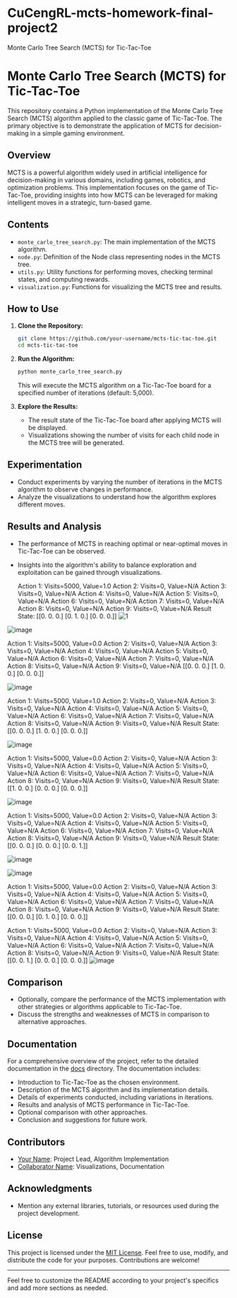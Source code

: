 # CuCengRL-mcts-homework-final-project2
 Monte Carlo Tree Search (MCTS) for Tic-Tac-Toe
# Monte Carlo Tree Search (MCTS) for Tic-Tac-Toe

This repository contains a Python implementation of the Monte Carlo Tree Search (MCTS) algorithm applied to the classic game of Tic-Tac-Toe. The primary objective is to demonstrate the application of MCTS for decision-making in a simple gaming environment.

## Overview

MCTS is a powerful algorithm widely used in artificial intelligence for decision-making in various domains, including games, robotics, and optimization problems. This implementation focuses on the game of Tic-Tac-Toe, providing insights into how MCTS can be leveraged for making intelligent moves in a strategic, turn-based game.

## Contents

- `monte_carlo_tree_search.py`: The main implementation of the MCTS algorithm.
- `node.py`: Definition of the Node class representing nodes in the MCTS tree.
- `utils.py`: Utility functions for performing moves, checking terminal states, and computing rewards.
- `visualization.py`: Functions for visualizing the MCTS tree and results.

## How to Use

1. **Clone the Repository:**
   ```bash
   git clone https://github.com/your-username/mcts-tic-tac-toe.git
   cd mcts-tic-tac-toe
   ```

2. **Run the Algorithm:**
   ```bash
   python monte_carlo_tree_search.py
   ```
   This will execute the MCTS algorithm on a Tic-Tac-Toe board for a specified number of iterations (default: 5,000).

3. **Explore the Results:**
   - The result state of the Tic-Tac-Toe board after applying MCTS will be displayed.
   - Visualizations showing the number of visits for each child node in the MCTS tree will be generated.

## Experimentation

- Conduct experiments by varying the number of iterations in the MCTS algorithm to observe changes in performance.
- Analyze the visualizations to understand how the algorithm explores different moves.

## Results and Analysis

- The performance of MCTS in reaching optimal or near-optimal moves in Tic-Tac-Toe can be observed.
- Insights into the algorithm's ability to balance exploration and exploitation can be gained through visualizations.

  Action 1: Visits=5000, Value=1.0
Action 2: Visits=0, Value=N/A
Action 3: Visits=0, Value=N/A
Action 4: Visits=0, Value=N/A
Action 5: Visits=0, Value=N/A
Action 6: Visits=0, Value=N/A
Action 7: Visits=0, Value=N/A
Action 8: Visits=0, Value=N/A
Action 9: Visits=0, Value=N/A
Result State:
[[0. 0. 0.] 
 [0. 1. 0.] 
 [0. 0. 0.]]
![1](https://github.com/KAMAlhameedawi/CuCengRL-mcts-homework-final-project2/assets/149914341/c4d67b7b-a11c-452a-aef4-3415defa8677)

![image](https://github.com/KAMAlhameedawi/CuCengRL-mcts-homework-final-project2/assets/149914341/3a901e78-ad86-4f9c-97e5-013288925944)

Action 1: Visits=5000, Value=0.0
Action 2: Visits=0, Value=N/A
Action 3: Visits=0, Value=N/A
Action 4: Visits=0, Value=N/A
Action 5: Visits=0, Value=N/A
Action 6: Visits=0, Value=N/A
Action 7: Visits=0, Value=N/A
Action 8: Visits=0, Value=N/A
Action 9: Visits=0, Value=N/A
[[0. 0. 0.] 
 [1. 0. 0.] 
 [0. 0. 0.]]

![image](https://github.com/KAMAlhameedawi/CuCengRL-mcts-homework-final-project2/assets/149914341/995b2937-d13e-451e-8864-9f508f18a219)

Action 1: Visits=5000, Value=1.0
Action 2: Visits=0, Value=N/A
Action 3: Visits=0, Value=N/A
Action 4: Visits=0, Value=N/A
Action 5: Visits=0, Value=N/A
Action 6: Visits=0, Value=N/A
Action 7: Visits=0, Value=N/A
Action 8: Visits=0, Value=N/A
Action 9: Visits=0, Value=N/A
Result State:
[[0. 0. 0.]
 [1. 0. 0.]
 [0. 0. 0.]]



![image](https://github.com/KAMAlhameedawi/CuCengRL-mcts-homework-final-project2/assets/149914341/bb9ea475-d80c-458d-9d6d-15b0a9c4ef2b)

Action 1: Visits=5000, Value=0.0
Action 2: Visits=0, Value=N/A
Action 3: Visits=0, Value=N/A
Action 4: Visits=0, Value=N/A
Action 5: Visits=0, Value=N/A
Action 6: Visits=0, Value=N/A
Action 7: Visits=0, Value=N/A
Action 8: Visits=0, Value=N/A
Action 9: Visits=0, Value=N/A
Result State:
[[1. 0. 0.]
 [0. 0. 0.]
 [0. 0. 0.]]


![image](https://github.com/KAMAlhameedawi/CuCengRL-mcts-homework-final-project2/assets/149914341/92849ad4-35cb-4db2-a183-7c4596718e87)

Action 1: Visits=5000, Value=0.0
Action 2: Visits=0, Value=N/A
Action 3: Visits=0, Value=N/A
Action 4: Visits=0, Value=N/A
Action 5: Visits=0, Value=N/A
Action 6: Visits=0, Value=N/A
Action 7: Visits=0, Value=N/A
Action 8: Visits=0, Value=N/A
Action 9: Visits=0, Value=N/A
Result State:
[[0. 0. 0.]
 [0. 0. 0.]
 [0. 0. 1.]]


![image](https://github.com/KAMAlhameedawi/CuCengRL-mcts-homework-final-project2/assets/149914341/8839bd2a-29a8-4fa7-8789-093cd6fd80d0)


![image](https://github.com/KAMAlhameedawi/CuCengRL-mcts-homework-final-project2/assets/149914341/1a0f8f6d-6518-4f9a-bdf9-2f262a4c0a9d)

Action 1: Visits=5000, Value=0.0
Action 2: Visits=0, Value=N/A
Action 3: Visits=0, Value=N/A
Action 4: Visits=0, Value=N/A
Action 5: Visits=0, Value=N/A
Action 6: Visits=0, Value=N/A
Action 7: Visits=0, Value=N/A
Action 8: Visits=0, Value=N/A
Action 9: Visits=0, Value=N/A
Result State:
[[0. 0. 0.]
 [0. 1. 0.]
 [0. 0. 0.]]

Action 1: Visits=5000, Value=0.0
Action 2: Visits=0, Value=N/A
Action 3: Visits=0, Value=N/A
Action 4: Visits=0, Value=N/A
Action 5: Visits=0, Value=N/A
Action 6: Visits=0, Value=N/A
Action 7: Visits=0, Value=N/A
Action 8: Visits=0, Value=N/A
Action 9: Visits=0, Value=N/A
Result State:
[[0. 0. 1.]
 [0. 0. 0.]
 [0. 0. 0.]]
![image](https://github.com/KAMAlhameedawi/CuCengRL-mcts-homework-final-project2/assets/149914341/99b68a59-586e-4caa-b77f-0b7d65d188d6)

## Comparison

- Optionally, compare the performance of the MCTS implementation with other strategies or algorithms applicable to Tic-Tac-Toe.
- Discuss the strengths and weaknesses of MCTS in comparison to alternative approaches.

## Documentation

For a comprehensive overview of the project, refer to the detailed documentation in the [docs](docs/) directory. The documentation includes:

- Introduction to Tic-Tac-Toe as the chosen environment.
- Description of the MCTS algorithm and its implementation details.
- Details of experiments conducted, including variations in iterations.
- Results and analysis of MCTS performance in Tic-Tac-Toe.
- Optional comparison with other approaches.
- Conclusion and suggestions for future work.

## Contributors

- [Your Name](https://github.com/your-username): Project Lead, Algorithm Implementation
- [Collaborator Name](https://github.com/collaborator-username): Visualizations, Documentation

## Acknowledgments

- Mention any external libraries, tutorials, or resources used during the project development.

## License

This project is licensed under the [MIT License](LICENSE). Feel free to use, modify, and distribute the code for your purposes. Contributions are welcome!

---

Feel free to customize the README according to your project's specifics and add more sections as needed.
